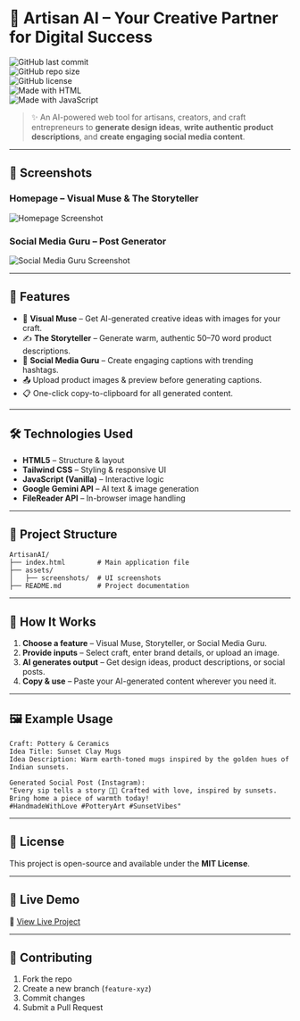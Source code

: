# 🎨 Artisan AI – Your Creative Partner for Digital Success  

![GitHub last commit](https://img.shields.io/github/last-commit/yourusername/artisan-ai?color=orange)  
![GitHub repo size](https://img.shields.io/github/repo-size/yourusername/artisan-ai?color=blue)  
![GitHub license](https://img.shields.io/github/license/yourusername/artisan-ai?color=green)  
![Made with HTML](https://img.shields.io/badge/Made%20with-HTML5-orange)  
![Made with JavaScript](https://img.shields.io/badge/Made%20with-JavaScript-yellow)  

> ✨ An AI-powered web tool for artisans, creators, and craft entrepreneurs to **generate design ideas**, **write authentic product descriptions**, and **create engaging social media content**.  

---

## 📸 Screenshots  

### **Homepage – Visual Muse & The Storyteller**  
![Homepage Screenshot]((https://raw.githubusercontent.com/varad-borade/Artisan-AI/refs/heads/main/homepage.png))  

### **Social Media Guru – Post Generator**  
![Social Media Guru Screenshot](https://raw.githubusercontent.com/yourusername/yourrepo/main/assets/screenshots/social-media.png)  

---

## 🚀 Features  

- 🎨 **Visual Muse** – Get AI-generated creative ideas with images for your craft.  
- ✍️ **The Storyteller** – Generate warm, authentic 50–70 word product descriptions.  
- 📱 **Social Media Guru** – Create engaging captions with trending hashtags.  
- 📤 Upload product images & preview before generating captions.  
- 📋 One-click copy-to-clipboard for all generated content.  

---

## 🛠️ Technologies Used  

- **HTML5** – Structure & layout  
- **Tailwind CSS** – Styling & responsive UI  
- **JavaScript (Vanilla)** – Interactive logic  
- **Google Gemini API** – AI text & image generation  
- **FileReader API** – In-browser image handling  

---

## 📂 Project Structure  

```
ArtisanAI/
├── index.html        # Main application file
├── assets/
│   ├── screenshots/  # UI screenshots
├── README.md         # Project documentation
```

---

## 📌 How It Works  

1. **Choose a feature** – Visual Muse, Storyteller, or Social Media Guru.  
2. **Provide inputs** – Select craft, enter brand details, or upload an image.  
3. **AI generates output** – Get design ideas, product descriptions, or social posts.  
4. **Copy & use** – Paste your AI-generated content wherever you need it.  

---

## 🖼️ Example Usage  

```text
Craft: Pottery & Ceramics
Idea Title: Sunset Clay Mugs
Idea Description: Warm earth-toned mugs inspired by the golden hues of Indian sunsets.

Generated Social Post (Instagram):
"Every sip tells a story 🌅✨ Crafted with love, inspired by sunsets. 
Bring home a piece of warmth today! 
#HandmadeWithLove #PotteryArt #SunsetVibes"
```

---

## 📄 License  
This project is open-source and available under the **MIT License**.  

---

## 🌟 Live Demo  
🔗 [View Live Project](https://yourusername.github.io/artisan-ai/)  

---

## 🤝 Contributing  

1. Fork the repo  
2. Create a new branch (`feature-xyz`)  
3. Commit changes  
4. Submit a Pull Request  
